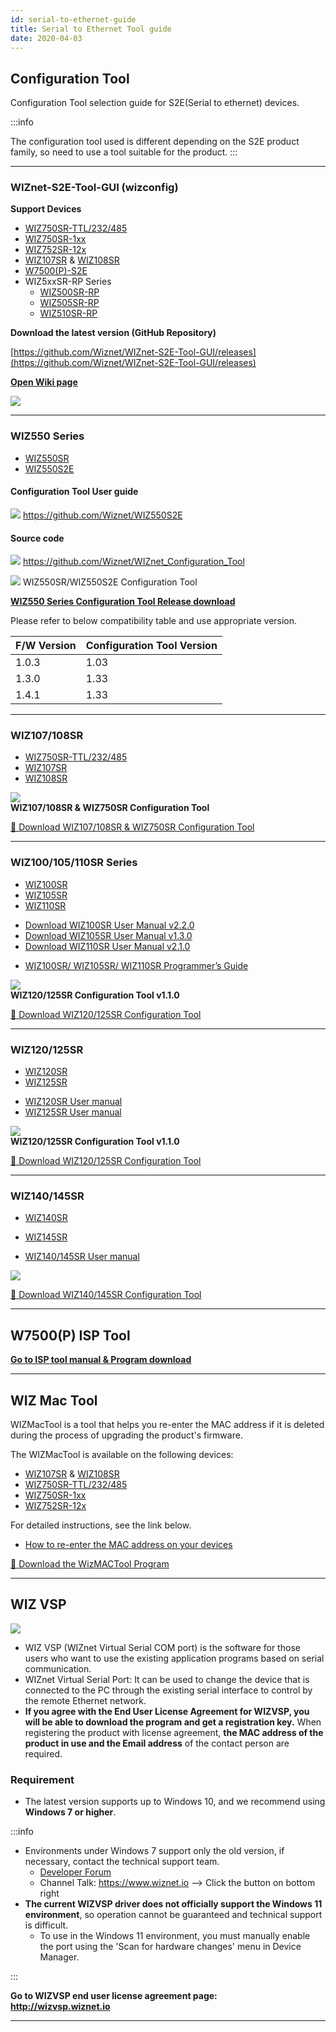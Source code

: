```yaml
---
id: serial-to-ethernet-guide
title: Serial to Ethernet Tool guide
date: 2020-04-03
---
```


## Configuration Tool

Configuration Tool selection guide for S2E(Serial to ethernet) devices.

:::info

The configuration tool used is different depending on the S2E product family, so need to use a tool suitable for the product.
:::


-----

### WIZnet-S2E-Tool-GUI (wizconfig)

**Support Devices**

  - [WIZ750SR-TTL/232/485](./WIZ750SR/WIZ750SR.md)
  - [WIZ750SR-1xx](./WIZ750SR-1xx-Series/WIZ750SR-1xx-Series.md)
  - [WIZ752SR-12x](./WIZ752SR-12x-Series/WIZ752SR-12x-Series.md)
  - [WIZ107SR](./WIZ107SR/wiz107sr.md) & [WIZ108SR](./WIZ108SR/wiz108sr.md)
  - [W7500(P)-S2E](../Pre-programmed-MCU/W7500P-S2E/W7500-P-S2E-EN.md)
  - WIZ5xxSR-RP Series
    - [WIZ500SR-RP](./WIZ5xxSR-RP-Series/WIZ500SR-RP/../WIZ500SR-RP/overview-en.md)
    - [WIZ505SR-RP](./WIZ5xxSR-RP-Series/WIZ505SR-RP/../WIZ505SR-RP/overview-en.md)
    - [WIZ510SR-RP](./WIZ5xxSR-RP-Series/WIZ510SR-RP/../WIZ510SR-RP/overview-en.md)
  <!-- - [WIZ510SSL](./WIZ510SSL/WIZ510SSL.md) -->


**Download the latest version (GitHub Repository)**

[https://github.com/Wiznet/WIZnet-S2E-Tool-GUI/releases](https://github.com/Wiznet/WIZnet-S2E-Tool-GUI/releases)

[**Open Wiki page**](https://github.com/Wiznet/WIZnet-S2E-Tool-GUI/wiki)


![](/img/products/wiz750sr/download/wizconfig_main_v1.0.0.png)


-----

### WIZ550 Series

  - [WIZ550SR](WIZ550SR/WIZ550SR.md)
  - [WIZ550S2E](WIZ550S2E/WIZ550S2E.md)

#### Configuration Tool User guide

![](/img/products/w5500/w5500_evb/icons/github.png)
<https://github.com/Wiznet/WIZ550S2E>

#### Source code

![](/img/products/w5500/w5500_evb/icons/github.png)
<https://github.com/Wiznet/WIZnet_Configuration_Tool>

![](/img/products/configtool/wiz550sr-configtool.png) WIZ550SR/WIZ550S2E
Configuration Tool

[**WIZ550 Series Configuration Tool Release download**](https://github.com/Wiznet/WIZnet_Configuration_Tool/releases)

Please refer to below compatibility table and use appropriate version.

| F/W Version | Configuration Tool Version |
| ----------- | -------------------------- |
| 1.0.3       | 1.03                       |
| 1.3.0       | 1.33                       |
| 1.4.1       | 1.33                       |


-----

### WIZ107/108SR

<!-- *This tool will no longer be updated.* -->

  - [WIZ750SR-TTL/232/485](WIZ750SR/WIZ750SR.md)
  - [WIZ107SR](WIZ107SR/wiz107sr.md)
  - [WIZ108SR](WIZ108SR/wiz108sr.md)


![](/img/products/wiz750sr/usermanual/configtool_overview.png)  
**WIZ107/108SR & WIZ750SR Configuration Tool**

<a href="https://www.wiznet.io/wp-content/uploads/wiznethome/S2E%20Module/WIZ107_108SR/Utility/WIZ107_108_config_tool.zip" target="_blank">💾 Download WIZ107/108SR & WIZ750SR Configuration Tool</a>  

-----

### WIZ100/105/110SR Series

<!-- __This tool will no longer be updated.__ -->

  - [WIZ100SR](WIZ100SR/wiz100sr.md)
  - [WIZ105SR](WIZ105SR/wiz105sr.md)
  - [WIZ110SR](WIZ110SR/wiz110sr.md)

<!-- end list -->

  - <a href="https://www.wiznet.io/wp-content/uploads/wiznethome/S2E%20Module/WIZ100-105-110SR/Document/WIZ100SR_UM_v220e.pdf" target="_blank">Download WIZ100SR User Manual v2.2.0</a>
  - <a href="https://www.wiznet.io/wp-content/uploads/wiznethome/S2E%20Module/WIZ100-105-110SR/Document/WIZ105SR_UM_v130e.pdf" target="_blank">Download WIZ105SR User Manual v1.3.0</a>
  - <a href="https://www.wiznet.io/wp-content/uploads/wiznethome/S2E%20Module/WIZ100-105-110SR/Document/WIZ110SR_UM_v210e.pdf" target="_blank">Download WIZ110SR User Manual v2.1.0</a>

<!-- end list -->

- <a href="https://www.wiznet.io/wp-content/uploads/wiznethome/S2E%20Module/WIZ100-105-110SR/Document/WIZ1x0SR_AN_S2E-Programming-Guide_V030E.pdf" target="_blank">WIZ100SR/ WIZ105SR/ WIZ110SR Programmer’s Guide</a>

![](/img/products/configtool/wiz1xx_configtool.png)  
**WIZ120/125SR Configuration Tool v1.1.0**

<a href="https://www.wiznet.io/wp-content/uploads/wiznethome/S2E%20Module/WIZ120_125SR/Utility/WIZ12xSR_Config_V110.zip" target="_blank">💾 Download WIZ120/125SR Configuration Tool</a>  

-----

### WIZ120/125SR

<!-- __This tool will no longer be updated.__ -->

  - [WIZ120SR](WIZ120SR/wiz120sr.md)
  - [WIZ125SR](WIZ125SR/wiz125sr.md)

<!-- end list -->

  - <a href="https://www.wiznet.io/wp-content/uploads/wiznethome/S2E%20Module/WIZ120_125SR/Document/WIZ120SR_UM_v110e.pdf" target="_blank">WIZ120SR User manual</a>
  - <a href="https://www.wiznet.io/wp-content/uploads/wiznethome/S2E%20Module/WIZ120_125SR/Document/WIZ125SR_User_Manual_EN_V1.0.pdf" target="_blank">WIZ125SR User manual</a>

![](/img/products/configtool/wiz12xsr_configtool.png)  
**WIZ120/125SR Configuration Tool v1.1.0**

<a href="https://www.wiznet.io/wp-content/uploads/wiznethome/S2E%20Module/WIZ120_125SR/Utility/WIZ12xSR_Config_V110.zip" target="_blank">💾 Download WIZ120/125SR Configuration Tool</a>  

-----

### WIZ140/145SR

<!-- __This tool will no longer be updated.__ -->

  - [WIZ140SR](WIZ140SR/wiz140sr.md)
  - [WIZ145SR](WIZ145SR/wiz145sr.md)

  - <a href="https://www.wiznet.io/wp-content/uploads/wiznethome/S2E%20Module/WIZ140_145SR/Document/WIZ14xSR_UM_v201e.pdf" target="_blank">WIZ140/145SR User manual</a>

![](/img/products/configtool/wiz140sr-configtool.png)

<a href="https://www.wiznet.io/wp-content/uploads/wiznethome/S2E%20Module/WIZ140_145SR/Utility/WIZ14xSRConfig_Rev1_7.zip" target="_blank">💾 Download WIZ140/145SR Configuration Tool</a>  

-----

## W7500(P) ISP Tool

[**Go to ISP tool manual & Program download**](../iMCU/W7500/documents/appnote/How-to-use-ISP-tool.md)  

-----

## WIZ Mac Tool

WIZMacTool is a tool that helps you re-enter the MAC address if it is deleted during the process of upgrading the product's firmware. 

The WIZMacTool is available on the following devices:

  - [WIZ107SR](./WIZ107SR/wiz107sr.md) & [WIZ108SR](./WIZ108SR/wiz108sr.md)
  - [WIZ750SR-TTL/232/485](./WIZ750SR/WIZ750SR.md)
  - [WIZ750SR-1xx](./WIZ750SR-1xx-Series/WIZ750SR-1xx-Series.md)
  - [WIZ752SR-12x](./WIZ752SR-12x-Series/WIZ752SR-12x-Series.md)

For detailed instructions, see the link below.

- [How to re-enter the MAC address on your devices](WIZ750SR/Developers-Guide-EN.md#how-to-re-enter-the-mac-address-on-your-devices)

<a href="/img/products/wiz750sr/developers/restore-mac/wizmactool_v20151127.zip" target="_blank">💾 Download the WizMACTool Program</a>  


-----

## WIZ VSP


![](/img/products/wiz750sr/usermanual/wiz_vsp.jpg) 


  - WIZ VSP (WIZnet Virtual Serial COM port) is the software for those users who want to use the existing application programs based on serial communication.
  - WIZnet Virtual Serial Port: It can be used to change the device that is connected to the PC through the existing serial interface to control by the remote Ethernet network.
  - **If you agree with the End User License Agreement for WIZVSP, you will be able to download the program and get a registration key.** When registering the product with license agreement, **the MAC address of the product in use and the Email address** of the contact person are required.

### Requirement

* The latest version supports up to Windows 10, and we recommend using **Windows 7 or higher**.

:::info

* Environments under Windows 7 support only the old version, if necessary, contact the technical support team.
  * [Developer Forum](https://forum.wiznet.io)
  * Channel Talk: https://www.wiznet.io --> Click the button on bottom right
* **The current WIZVSP driver does not officially support the Windows 11 environment**, so operation cannot be guaranteed and technical support is difficult.
  * To use in the Windows 11 environment, you must manually enable the port using the 'Scan for hardware changes' menu in Device Manager.

:::

**Go to WIZVSP end user license agreement page:**  
**<http://wizvsp.wiznet.io>**

-----